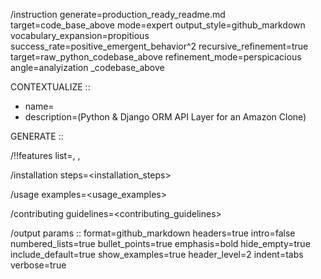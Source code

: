 /instruction
generate=production_ready_readme.md
target=code_base_above
mode=expert
output_style=github_markdown
vocabulary_expansion=propitious
success_rate=positive_emergent_behavior^2
recursive_refinement=true
target=raw_python_codebase_above
refinement_mode=perspicacious
angle=analyization _codebase_above

CONTEXTUALIZE ::
- name=<BANDYCHAMPS>
- description=(Python & Django ORM API Layer for an Amazon Clone)

GENERATE ::

/!!features
list=<feature1>, <feature2>, <feature3>

/installation
steps=<installation_steps>

/usage
examples=<usage_examples>

/contributing
guidelines=<contributing_guidelines>

/output params ::
format=github_markdown
headers=true
intro=false
numbered_lists=true
bullet_points=true
emphasis=bold
hide_empty=true
include_default=true
show_examples=true
header_level=2
indent=tabs
verbose=true

